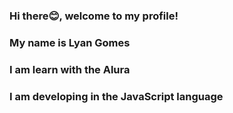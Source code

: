 ### Hi there😊, welcome to my profile! 
### My name is Lyan Gomes
### I am learn with the Alura
### I am developing in the JavaScript language
